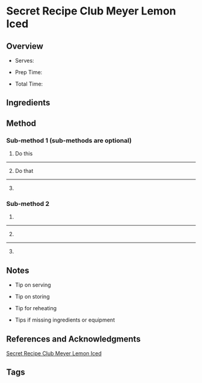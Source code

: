 # Secret Recipe Club Meyer Lemon Iced

## Overview

- Serves:

- Prep Time:

- Total Time:

## Ingredients



## Method

### Sub-method 1 (sub-methods are optional)

1. Do this
---
2. Do that
---
3.

### Sub-method 2

1.
---
2.
---
3.

## Notes

- Tip on serving

- Tip on storing

- Tip for reheating

- Tips if missing ingredients or equipment

## References and Acknowledgments

[Secret Recipe Club Meyer Lemon Iced](http://kitchentrialanderror.blogspot.com/2014/03/secret-recipe-club-meyer-lemon-iced.html)

## Tags



